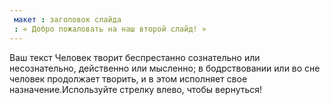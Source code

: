 ```yaml
---
 макет : заголовок слайда
 : « Добро пожаловать на наш второй слайд! »
---
```

Ваш текст Человек творит беспрестанно сознательно или несознательно, действенно или мысленно; в бодрствовании или во сне человек продолжает творить, и в этом исполняет свое назначение.Используйте стрелку влево, чтобы вернуться!
